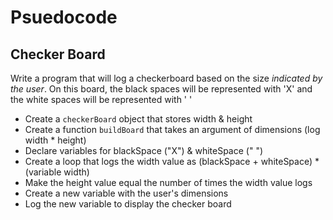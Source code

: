 # Psuedocode

## Checker Board

Write a program that will log a checkerboard based on the size *indicated by the user*.  On this board, the black spaces will be represented with 'X' and the white spaces will be represented with ' '

+ Create a `checkerBoard` object that stores width & height
+ Create a function `buildBoard` that takes an argument of dimensions (log width * height)
+ Declare variables for blackSpace ("X") & whiteSpace (" ")
+ Create a loop that logs the width value as (blackSpace + whiteSpace) * (variable width)
+ Make the height value equal the number of times the width value logs
+ Create a new variable with the user's dimensions
+ Log the new variable to display the checker board
